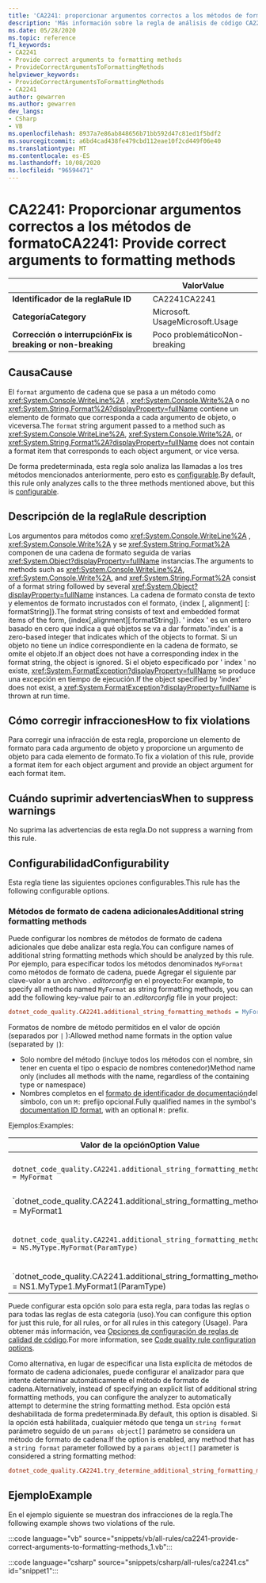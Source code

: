 ```yaml
---
title: 'CA2241: proporcionar argumentos correctos a los métodos de formato (análisis de código)'
description: 'Más información sobre la regla de análisis de código CA2241: proporcionar argumentos correctos para los métodos de formato'
ms.date: 05/28/2020
ms.topic: reference
f1_keywords:
- CA2241
- Provide correct arguments to formatting methods
- ProvideCorrectArgumentsToFormattingMethods
helpviewer_keywords:
- ProvideCorrectArgumentsToFormattingMethods
- CA2241
author: gewarren
ms.author: gewarren
dev_langs:
- CSharp
- VB
ms.openlocfilehash: 8937a7e86ab848656b71bb592d47c81ed1f5bdf2
ms.sourcegitcommit: a6bd4cad438fe479cbd112eae10f2cd449f06e40
ms.translationtype: MT
ms.contentlocale: es-ES
ms.lasthandoff: 10/08/2020
ms.locfileid: "96594471"
---
```

# <a name="ca2241-provide-correct-arguments-to-formatting-methods"></a><span data-ttu-id="ad888-103">CA2241: Proporcionar argumentos correctos a los métodos de formato</span><span class="sxs-lookup"><span data-stu-id="ad888-103">CA2241: Provide correct arguments to formatting methods</span></span>

| | <span data-ttu-id="ad888-104">Valor</span><span class="sxs-lookup"><span data-stu-id="ad888-104">Value</span></span> |
|-|-|
| <span data-ttu-id="ad888-105">**Identificador de la regla**</span><span class="sxs-lookup"><span data-stu-id="ad888-105">**Rule ID**</span></span> |<span data-ttu-id="ad888-106">CA2241</span><span class="sxs-lookup"><span data-stu-id="ad888-106">CA2241</span></span>|
| <span data-ttu-id="ad888-107">**Categoría**</span><span class="sxs-lookup"><span data-stu-id="ad888-107">**Category**</span></span> |<span data-ttu-id="ad888-108">Microsoft. Usage</span><span class="sxs-lookup"><span data-stu-id="ad888-108">Microsoft.Usage</span></span>|
| <span data-ttu-id="ad888-109">**Corrección o interrupción**</span><span class="sxs-lookup"><span data-stu-id="ad888-109">**Fix is breaking or non-breaking**</span></span> |<span data-ttu-id="ad888-110">Poco problemático</span><span class="sxs-lookup"><span data-stu-id="ad888-110">Non-breaking</span></span>|

## <a name="cause"></a><span data-ttu-id="ad888-111">Causa</span><span class="sxs-lookup"><span data-stu-id="ad888-111">Cause</span></span>

<span data-ttu-id="ad888-112">El `format` argumento de cadena que se pasa a un método como <xref:System.Console.WriteLine%2A> ,  <xref:System.Console.Write%2A> o no  <xref:System.String.Format%2A?displayProperty=fullName> contiene un elemento de formato que corresponda a cada argumento de objeto, o viceversa.</span><span class="sxs-lookup"><span data-stu-id="ad888-112">The `format` string argument passed to a method such as <xref:System.Console.WriteLine%2A>,  <xref:System.Console.Write%2A>, or  <xref:System.String.Format%2A?displayProperty=fullName> does not contain a format item that corresponds to each object argument, or vice versa.</span></span>

<span data-ttu-id="ad888-113">De forma predeterminada, esta regla solo analiza las llamadas a los tres métodos mencionados anteriormente, pero esto es [configurable](#configurability).</span><span class="sxs-lookup"><span data-stu-id="ad888-113">By default, this rule only analyzes calls to the three methods mentioned above, but this is [configurable](#configurability).</span></span>

## <a name="rule-description"></a><span data-ttu-id="ad888-114">Descripción de la regla</span><span class="sxs-lookup"><span data-stu-id="ad888-114">Rule description</span></span>

<span data-ttu-id="ad888-115">Los argumentos para métodos como <xref:System.Console.WriteLine%2A> , <xref:System.Console.Write%2A> y se <xref:System.String.Format%2A> componen de una cadena de formato seguida de varias <xref:System.Object?displayProperty=fullName> instancias.</span><span class="sxs-lookup"><span data-stu-id="ad888-115">The arguments to methods such as <xref:System.Console.WriteLine%2A>, <xref:System.Console.Write%2A>, and <xref:System.String.Format%2A> consist of a format string followed by several <xref:System.Object?displayProperty=fullName> instances.</span></span> <span data-ttu-id="ad888-116">La cadena de formato consta de texto y elementos de formato incrustados con el formato, {index [, alignment] [: formatString]}.</span><span class="sxs-lookup"><span data-stu-id="ad888-116">The format string consists of text and embedded format items of the form, {index[,alignment][:formatString]}.</span></span> <span data-ttu-id="ad888-117">' index ' es un entero basado en cero que indica a qué objetos se va a dar formato.</span><span class="sxs-lookup"><span data-stu-id="ad888-117">'index' is a zero-based integer that indicates which of the objects to format.</span></span> <span data-ttu-id="ad888-118">Si un objeto no tiene un índice correspondiente en la cadena de formato, se omite el objeto.</span><span class="sxs-lookup"><span data-stu-id="ad888-118">If an object does not have a corresponding index in the format string, the object is ignored.</span></span> <span data-ttu-id="ad888-119">Si el objeto especificado por ' index ' no existe, <xref:System.FormatException?displayProperty=fullName> se produce una excepción en tiempo de ejecución.</span><span class="sxs-lookup"><span data-stu-id="ad888-119">If the object specified by 'index' does not exist, a <xref:System.FormatException?displayProperty=fullName> is thrown at run time.</span></span>

## <a name="how-to-fix-violations"></a><span data-ttu-id="ad888-120">Cómo corregir infracciones</span><span class="sxs-lookup"><span data-stu-id="ad888-120">How to fix violations</span></span>

<span data-ttu-id="ad888-121">Para corregir una infracción de esta regla, proporcione un elemento de formato para cada argumento de objeto y proporcione un argumento de objeto para cada elemento de formato.</span><span class="sxs-lookup"><span data-stu-id="ad888-121">To fix a violation of this rule, provide a format item for each object argument and provide an object argument for each format item.</span></span>

## <a name="when-to-suppress-warnings"></a><span data-ttu-id="ad888-122">Cuándo suprimir advertencias</span><span class="sxs-lookup"><span data-stu-id="ad888-122">When to suppress warnings</span></span>

<span data-ttu-id="ad888-123">No suprima las advertencias de esta regla.</span><span class="sxs-lookup"><span data-stu-id="ad888-123">Do not suppress a warning from this rule.</span></span>

## <a name="configurability"></a><span data-ttu-id="ad888-124">Configurabilidad</span><span class="sxs-lookup"><span data-stu-id="ad888-124">Configurability</span></span>

<span data-ttu-id="ad888-125">Esta regla tiene las siguientes opciones configurables.</span><span class="sxs-lookup"><span data-stu-id="ad888-125">This rule has the following configurable options.</span></span>

### <a name="additional-string-formatting-methods"></a><span data-ttu-id="ad888-126">Métodos de formato de cadena adicionales</span><span class="sxs-lookup"><span data-stu-id="ad888-126">Additional string formatting methods</span></span>

<span data-ttu-id="ad888-127">Puede configurar los nombres de métodos de formato de cadena adicionales que debe analizar esta regla.</span><span class="sxs-lookup"><span data-stu-id="ad888-127">You can configure names of additional string formatting methods which should be analyzed by this rule.</span></span> <span data-ttu-id="ad888-128">Por ejemplo, para especificar todos los métodos denominados `MyFormat` como métodos de formato de cadena, puede Agregar el siguiente par clave-valor a un archivo *. editorconfig* en el proyecto:</span><span class="sxs-lookup"><span data-stu-id="ad888-128">For example, to specify all methods named `MyFormat` as string formatting methods, you can add the following key-value pair to an *.editorconfig* file in your project:</span></span>

```ini
dotnet_code_quality.CA2241.additional_string_formatting_methods = MyFormat
```

<span data-ttu-id="ad888-129">Formatos de nombre de método permitidos en el valor de opción (separados por `|` ):</span><span class="sxs-lookup"><span data-stu-id="ad888-129">Allowed method name formats in the option value (separated by `|`):</span></span>

- <span data-ttu-id="ad888-130">Solo nombre del método (incluye todos los métodos con el nombre, sin tener en cuenta el tipo o espacio de nombres contenedor)</span><span class="sxs-lookup"><span data-stu-id="ad888-130">Method name only (includes all methods with the name, regardless of the containing type or namespace)</span></span>
- <span data-ttu-id="ad888-131">Nombres completos en el [formato de identificador de documentación](https://github.com/dotnet/csharplang/blob/master/spec/documentation-comments.md#id-string-format)del símbolo, con un `M:` prefijo opcional.</span><span class="sxs-lookup"><span data-stu-id="ad888-131">Fully qualified names in the symbol's [documentation ID format](https://github.com/dotnet/csharplang/blob/master/spec/documentation-comments.md#id-string-format), with an optional `M:` prefix.</span></span>

<span data-ttu-id="ad888-132">Ejemplos:</span><span class="sxs-lookup"><span data-stu-id="ad888-132">Examples:</span></span>

| <span data-ttu-id="ad888-133">Valor de la opción</span><span class="sxs-lookup"><span data-stu-id="ad888-133">Option Value</span></span> | <span data-ttu-id="ad888-134">Resumen</span><span class="sxs-lookup"><span data-stu-id="ad888-134">Summary</span></span> |
| --- | --- |
|`dotnet_code_quality.CA2241.additional_string_formatting_methods = MyFormat` | <span data-ttu-id="ad888-135">Coincide con todos los métodos denominados ' AlDarFormato ' en la compilación</span><span class="sxs-lookup"><span data-stu-id="ad888-135">Matches all methods named 'MyFormat' in the compilation</span></span>
|`dotnet_code_quality.CA2241.additional_string_formatting_methods = MyFormat1|MyFormat2` | <span data-ttu-id="ad888-136">Coincide con todos los métodos denominados ' MyFormat1 ' o ' MyFormat2 ' en la compilación</span><span class="sxs-lookup"><span data-stu-id="ad888-136">Matches all methods named either 'MyFormat1' or 'MyFormat2' in the compilation</span></span>
|`dotnet_code_quality.CA2241.additional_string_formatting_methods = NS.MyType.MyFormat(ParamType)` | <span data-ttu-id="ad888-137">Coincide con el método específico ' AlDarFormato ' con la firma completa proporcionada</span><span class="sxs-lookup"><span data-stu-id="ad888-137">Matches specific method 'MyFormat' with given fully qualified signature</span></span>
|`dotnet_code_quality.CA2241.additional_string_formatting_methods = NS1.MyType1.MyFormat1(ParamType)|NS2.MyType2.MyFormat2(ParamType)` | <span data-ttu-id="ad888-138">Coincide con los métodos específicos ' MyFormat1 ' y ' MyFormat2 ' con la firma completa correspondiente</span><span class="sxs-lookup"><span data-stu-id="ad888-138">Matches specific methods 'MyFormat1' and 'MyFormat2' with respective fully qualified signature</span></span>

<span data-ttu-id="ad888-139">Puede configurar esta opción solo para esta regla, para todas las reglas o para todas las reglas de esta categoría (uso).</span><span class="sxs-lookup"><span data-stu-id="ad888-139">You can configure this option for just this rule, for all rules, or for all rules in this category (Usage).</span></span> <span data-ttu-id="ad888-140">Para obtener más información, vea [Opciones de configuración de reglas de calidad de código](../code-quality-rule-options.md).</span><span class="sxs-lookup"><span data-stu-id="ad888-140">For more information, see [Code quality rule configuration options](../code-quality-rule-options.md).</span></span>

<span data-ttu-id="ad888-141">Como alternativa, en lugar de especificar una lista explícita de métodos de formato de cadena adicionales, puede configurar el analizador para que intente determinar automáticamente el método de formato de cadena.</span><span class="sxs-lookup"><span data-stu-id="ad888-141">Alternatively, instead of specifying an explicit list of additional string formatting methods, you can configure the analyzer to automatically attempt to determine the string formatting method.</span></span> <span data-ttu-id="ad888-142">Esta opción está deshabilitada de forma predeterminada.</span><span class="sxs-lookup"><span data-stu-id="ad888-142">By default, this option is disabled.</span></span> <span data-ttu-id="ad888-143">Si la opción está habilitada, cualquier método que tenga un `string format` parámetro seguido de un `params object[]` parámetro se considera un método de formato de cadena:</span><span class="sxs-lookup"><span data-stu-id="ad888-143">If the option is enabled, any method that has a `string format` parameter followed by a `params object[]` parameter is considered a string formatting method:</span></span>

```ini
dotnet_code_quality.CA2241.try_determine_additional_string_formatting_methods_automatically = true
```

## <a name="example"></a><span data-ttu-id="ad888-144">Ejemplo</span><span class="sxs-lookup"><span data-stu-id="ad888-144">Example</span></span>

<span data-ttu-id="ad888-145">En el ejemplo siguiente se muestran dos infracciones de la regla.</span><span class="sxs-lookup"><span data-stu-id="ad888-145">The following example shows two violations of the rule.</span></span>

:::code language="vb" source="snippets/vb/all-rules/ca2241-provide-correct-arguments-to-formatting-methods_1.vb":::

:::code language="csharp" source="snippets/csharp/all-rules/ca2241.cs" id="snippet1":::
